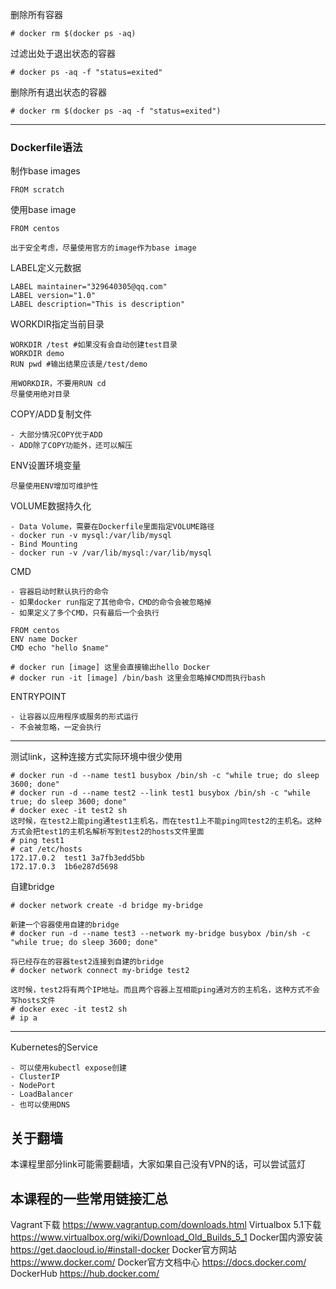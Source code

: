 删除所有容器
```
# docker rm $(docker ps -aq)
```

过滤出处于退出状态的容器
```
# docker ps -aq -f "status=exited"
```

删除所有退出状态的容器
```
# docker rm $(docker ps -aq -f "status=exited")
```

---

### Dockerfile语法

制作base images
```
FROM scratch
```

使用base image
```
FROM centos
```

```
出于安全考虑，尽量使用官方的image作为base image
```

LABEL定义元数据
```
LABEL maintainer="329640305@qq.com"
LABEL version="1.0"
LABEL description="This is description"
```

WORKDIR指定当前目录
```
WORKDIR /test #如果没有会自动创建test目录
WORKDIR demo
RUN pwd #输出结果应该是/test/demo

用WORKDIR，不要用RUN cd
尽量使用绝对目录
```

COPY/ADD复制文件
```
- 大部分情况COPY优于ADD
- ADD除了COPY功能外，还可以解压
```

ENV设置环境变量
```
尽量使用ENV增加可维护性
```

VOLUME数据持久化
```
- Data Volume，需要在Dockerfile里面指定VOLUME路径
- docker run -v mysql:/var/lib/mysql
- Bind Mounting
- docker run -v /var/lib/mysql:/var/lib/mysql
```

CMD
```
- 容器启动时默认执行的命令
- 如果docker run指定了其他命令，CMD的命令会被忽略掉
- 如果定义了多个CMD，只有最后一个会执行
```
```
FROM centos
ENV name Docker
CMD echo "hello $name"
```
```
# docker run [image] 这里会直接输出hello Docker
# docker run -it [image] /bin/bash 这里会忽略掉CMD而执行bash
```

ENTRYPOINT
```
- 让容器以应用程序或服务的形式运行
- 不会被忽略，一定会执行
```

---

测试link，这种连接方式实际环境中很少使用
```
# docker run -d --name test1 busybox /bin/sh -c "while true; do sleep 3600; done"
# docker run -d --name test2 --link test1 busybox /bin/sh -c "while true; do sleep 3600; done"
# docker exec -it test2 sh
这时候，在test2上能ping通test1主机名，而在test1上不能ping同test2的主机名。这种方式会把test1的主机名解析写到test2的hosts文件里面
# ping test1
# cat /etc/hosts
172.17.0.2  test1 3a7fb3edd5bb
172.17.0.3  1b6e287d5698
```

自建bridge
```
# docker network create -d bridge my-bridge

新建一个容器使用自建的bridge
# docker run -d --name test3 --network my-bridge busybox /bin/sh -c "while true; do sleep 3600; done"

将已经存在的容器test2连接到自建的bridge
# docker network connect my-bridge test2

这时候，test2将有两个IP地址。而且两个容器上互相能ping通对方的主机名，这种方式不会写hosts文件
# docker exec -it test2 sh
# ip a
```

---

Kubernetes的Service
```
- 可以使用kubectl expose创建
- ClusterIP
- NodePort
- LoadBalancer
- 也可以使用DNS
```

## 关于翻墙
本课程里部分link可能需要翻墙，大家如果自己没有VPN的话，可以尝试蓝灯

## 本课程的一些常用链接汇总

Vagrant下载 https://www.vagrantup.com/downloads.html
Virtualbox 5.1下载 https://www.virtualbox.org/wiki/Download_Old_Builds_5_1
Docker国内源安装 https://get.daocloud.io/#install-docker
Docker官方网站 https://www.docker.com/
Docker官方文档中心 https://docs.docker.com/
DockerHub https://hub.docker.com/
